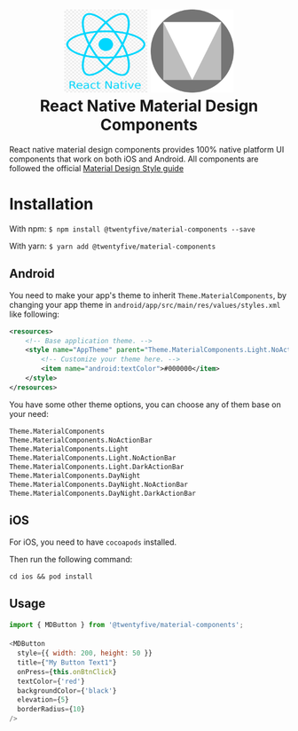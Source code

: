 <h1 align="center">
  <img src="./react-native.png" width="150" height="150" />
  <img src="./material.png" width="150" height="150" /><br>
  React Native Material Design Components
</h1>

React native material design components provides 100% native platform UI components that work on both iOS and Android. All components are followed the official [Material Design Style guide](https://material.io/components/)

# Installation
With npm:
`$ npm install @twentyfive/material-components --save`

With yarn:
`$ yarn add @twentyfive/material-components`

## Android
You need to make your app's theme to inherit `Theme.MaterialComponents`, by changing your app theme in `android/app/src/main/res/values/styles.xml` like following:
```xml
<resources>
    <!-- Base application theme. -->
    <style name="AppTheme" parent="Theme.MaterialComponents.Light.NoActionBar">
        <!-- Customize your theme here. -->
        <item name="android:textColor">#000000</item>
    </style>
</resources>
```
You have some other theme options, you can choose any of them base on your need:
```
Theme.MaterialComponents
Theme.MaterialComponents.NoActionBar
Theme.MaterialComponents.Light
Theme.MaterialComponents.Light.NoActionBar
Theme.MaterialComponents.Light.DarkActionBar
Theme.MaterialComponents.DayNight
Theme.MaterialComponents.DayNight.NoActionBar
Theme.MaterialComponents.DayNight.DarkActionBar
```
## iOS
For iOS, you need to have `cocoapods` installed.

Then run the following command:
```
cd ios && pod install
```
## Usage
```javascript
import { MDButton } from '@twentyfive/material-components';

<MDButton
  style={{ width: 200, height: 50 }}
  title={"My Button Text1"}
  onPress={this.onBtnClick}
  textColor={'red'}
  backgroundColor={'black'}
  elevation={5}
  borderRadius={10}
/>
```
